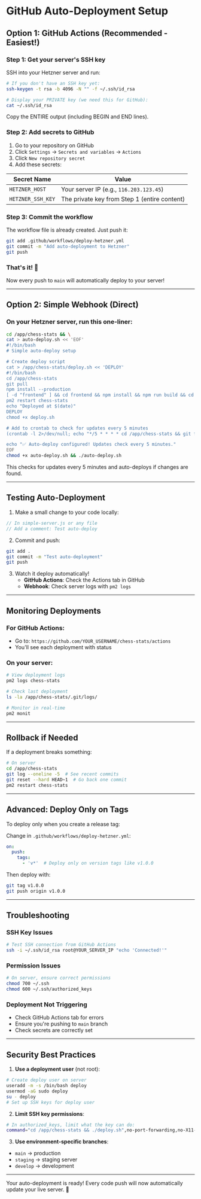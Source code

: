 # GitHub Auto-Deployment Setup

## Option 1: GitHub Actions (Recommended - Easiest!)

### Step 1: Get your server's SSH key
SSH into your Hetzner server and run:
```bash
# If you don't have an SSH key yet:
ssh-keygen -t rsa -b 4096 -N "" -f ~/.ssh/id_rsa

# Display your PRIVATE key (we need this for GitHub):
cat ~/.ssh/id_rsa
```
Copy the ENTIRE output (including BEGIN and END lines).

### Step 2: Add secrets to GitHub
1. Go to your repository on GitHub
2. Click `Settings` → `Secrets and variables` → `Actions`
3. Click `New repository secret`
4. Add these secrets:

| Secret Name | Value |
|------------|-------|
| `HETZNER_HOST` | Your server IP (e.g., `116.203.123.45`) |
| `HETZNER_SSH_KEY` | The private key from Step 1 (entire content) |

### Step 3: Commit the workflow
The workflow file is already created. Just push it:
```bash
git add .github/workflows/deploy-hetzner.yml
git commit -m "Add auto-deployment to Hetzner"
git push
```

### That's it! 🎉
Now every push to `main` will automatically deploy to your server!

---

## Option 2: Simple Webhook (Direct)

### On your Hetzner server, run this one-liner:
```bash
cd /app/chess-stats && \
cat > auto-deploy.sh << 'EOF'
#!/bin/bash
# Simple auto-deploy setup

# Create deploy script
cat > /app/chess-stats/deploy.sh << 'DEPLOY'
#!/bin/bash
cd /app/chess-stats
git pull
npm install --production
[ -d "frontend" ] && cd frontend && npm install && npm run build && cd ..
pm2 restart chess-stats
echo "Deployed at $(date)"
DEPLOY
chmod +x deploy.sh

# Add to crontab to check for updates every 5 minutes
(crontab -l 2>/dev/null; echo "*/5 * * * * cd /app/chess-stats && git fetch && git status | grep -q 'behind' && ./deploy.sh") | crontab -

echo "✅ Auto-deploy configured! Updates check every 5 minutes."
EOF
chmod +x auto-deploy.sh && ./auto-deploy.sh
```

This checks for updates every 5 minutes and auto-deploys if changes are found.

---

## Testing Auto-Deployment

1. Make a small change to your code locally:
```javascript
// In simple-server.js or any file
// Add a comment: Test auto-deploy
```

2. Commit and push:
```bash
git add .
git commit -m "Test auto-deployment"
git push
```

3. Watch it deploy automatically!
   - **GitHub Actions**: Check the Actions tab in GitHub
   - **Webhook**: Check server logs with `pm2 logs`

---

## Monitoring Deployments

### For GitHub Actions:
- Go to: `https://github.com/YOUR_USERNAME/chess-stats/actions`
- You'll see each deployment with status

### On your server:
```bash
# View deployment logs
pm2 logs chess-stats

# Check last deployment
ls -la /app/chess-stats/.git/logs/

# Monitor in real-time
pm2 monit
```

---

## Rollback if Needed

If a deployment breaks something:
```bash
# On server
cd /app/chess-stats
git log --oneline -5  # See recent commits
git reset --hard HEAD~1  # Go back one commit
pm2 restart chess-stats
```

---

## Advanced: Deploy Only on Tags

To deploy only when you create a release tag:

Change in `.github/workflows/deploy-hetzner.yml`:
```yaml
on:
  push:
    tags:
      - 'v*'  # Deploy only on version tags like v1.0.0
```

Then deploy with:
```bash
git tag v1.0.0
git push origin v1.0.0
```

---

## Troubleshooting

### SSH Key Issues
```bash
# Test SSH connection from GitHub Actions
ssh -i ~/.ssh/id_rsa root@YOUR_SERVER_IP "echo 'Connected!'"
```

### Permission Issues
```bash
# On server, ensure correct permissions
chmod 700 ~/.ssh
chmod 600 ~/.ssh/authorized_keys
```

### Deployment Not Triggering
- Check GitHub Actions tab for errors
- Ensure you're pushing to `main` branch
- Check secrets are correctly set

---

## Security Best Practices

1. **Use a deployment user** (not root):
```bash
# Create deploy user on server
useradd -m -s /bin/bash deploy
usermod -aG sudo deploy
su - deploy
# Set up SSH keys for deploy user
```

2. **Limit SSH key permissions**:
```bash
# In authorized_keys, limit what the key can do:
command="cd /app/chess-stats && ./deploy.sh",no-port-forwarding,no-X11-forwarding,no-agent-forwarding ssh-rsa YOUR_KEY
```

3. **Use environment-specific branches**:
- `main` → production
- `staging` → staging server
- `develop` → development

---

Your auto-deployment is ready! Every code push will now automatically update your live server. 🚀